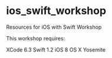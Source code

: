 # ios_swift_workshop

Resources for iOS with Swift Workshop

This workshop requires:

XCode 6.3
Swift 1.2
iOS 8
OS X Yosemite





